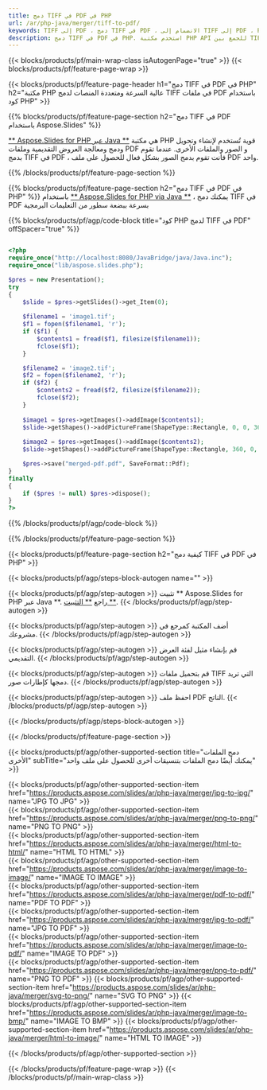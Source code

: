 ```yaml
---
title: دمج TIFF في PDF في PHP
url: /ar/php-java/merger/tiff-to-pdf/
keywords: TIFF إلى PDF ، دمج TIFF في PDF ، الانضمام إلى TIFF إلى PDF ، PDF ، TIFF ، PHP API ، مكتبة PHP
description: دمج TIFF في PDF في PHP. استخدم مكتبة PHP API للجمع بين TIFF و PDF
---
```


{{< blocks/products/pf/main-wrap-class isAutogenPage="true" >}}
{{< blocks/products/pf/feature-page-wrap >}}

{{< blocks/products/pf/feature-page-header h1="دمج TIFF في PDF في PHP" h2="مكتبة PHP عالية السرعة ومتعددة المنصات لدمج TIFF في ملفات PDF باستخدام كود PHP" >}}

{{% blocks/products/pf/feature-page-section h2="دمج TIFF في PDF باستخدام Aspose.Slides" %}}

[** Aspose.Slides for PHP عبر Java **](https://products.aspose.com/slides/ar/php-java/) هي مكتبة PHP قوية تُستخدم لإنشاء وتحويل ودمج ومعالجة العروض التقديمية وملفات PDF و الصور والملفات الأخرى. عندما تقوم بدمج TIFF في PDF ، فأنت تقوم بدمج الصور بشكل فعال للحصول على ملف PDF واحد.

{{% /blocks/products/pf/feature-page-section %}}




{{% blocks/products/pf/feature-page-section  h2="دمج TIFF في PDF في PHP" %}}
باستخدام [** Aspose.Slides for PHP via Java **](https://products.aspose.com/slides/ar/php-java/) ، يمكنك دمج TIFF في PDF بسرعة ببضعة سطور من التعليمات البرمجية

{{% blocks/products/pf/agp/code-block title="كود PHP لدمج TIFF في PDF" offSpacer="true" %}}
```php

<?php
require_once("http://localhost:8080/JavaBridge/java/Java.inc");
require_once("lib/aspose.slides.php");

$pres = new Presentation();
try
{
    $slide = $pres->getSlides()->get_Item(0);
    
    $filename1 = 'image1.tif';
    $f1 = fopen($filename1, 'r');
    if ($f1) {
        $contents1 = fread($f1, filesize($filename1));
        fclose($f1);
    }

    $filename2 = 'image2.tif';
    $f2 = fopen($filename2, 'r');
    if ($f2) {
        $contents2 = fread($f2, filesize($filename2));
        fclose($f2);
    }
    
    $image1 = $pres->getImages()->addImage($contents1);
    $slide->getShapes()->addPictureFrame(ShapeType::Rectangle, 0, 0, 360, 540, $image1);
    
    $image2 = $pres->getImages()->addImage($contents2);
    $slide->getShapes()->addPictureFrame(ShapeType::Rectangle, 360, 0, 360, 540, $image2);

    $pres->save("merged-pdf.pdf", SaveFormat::Pdf);
}
finally
{
    if ($pres != null) $pres->dispose();
}
?>
```
{{% /blocks/products/pf/agp/code-block %}}

{{% /blocks/products/pf/feature-page-section %}}




{{< blocks/products/pf/feature-page-section  h2="كيفية دمج TIFF في PDF في PHP" >}}


{{< blocks/products/pf/agp/steps-block-autogen name="" >}}


{{< blocks/products/pf/agp/step-autogen >}}
تثبيت ** Aspose.Slides for PHP عبر Java **. راجع [** التثبيت **](https://docs.aspose.com/slides/php-java/installation/).
{{< /blocks/products/pf/agp/step-autogen >}}

{{< blocks/products/pf/agp/step-autogen >}}
أضف المكتبة كمرجع في مشروعك.
{{< /blocks/products/pf/agp/step-autogen >}}

{{< blocks/products/pf/agp/step-autogen >}}
قم بإنشاء مثيل لفئة العرض التقديمي.
{{< /blocks/products/pf/agp/step-autogen >}}

{{< blocks/products/pf/agp/step-autogen >}}
قم بتحميل ملفات TIFF التي تريد دمجها كإطارات صور.
{{< /blocks/products/pf/agp/step-autogen >}}

{{< blocks/products/pf/agp/step-autogen >}}
احفظ ملف PDF الناتج.
{{< /blocks/products/pf/agp/step-autogen >}}


{{< /blocks/products/pf/agp/steps-block-autogen >}}


{{< /blocks/products/pf/feature-page-section >}}




{{< blocks/products/pf/agp/other-supported-section title="دمج الملفات الأخرى" subTitle="يمكنك أيضًا دمج الملفات بتنسيقات أخرى للحصول على ملف واحد" >}}

{{< blocks/products/pf/agp/other-supported-section-item href="https://products.aspose.com/slides/ar/php-java/merger/jpg-to-jpg/" name="JPG TO JPG" >}}  
{{< blocks/products/pf/agp/other-supported-section-item href="https://products.aspose.com/slides/ar/php-java/merger/png-to-png/" name="PNG TO PNG" >}}  
{{< blocks/products/pf/agp/other-supported-section-item href="https://products.aspose.com/slides/ar/php-java/merger/html-to-html/" name="HTML TO HTML" >}}  
{{< blocks/products/pf/agp/other-supported-section-item href="https://products.aspose.com/slides/ar/php-java/merger/image-to-image/" name="IMAGE TO IMAGE" >}}  
{{< blocks/products/pf/agp/other-supported-section-item href="https://products.aspose.com/slides/ar/php-java/merger/pdf-to-pdf/" name="PDF TO PDF" >}}  
{{< blocks/products/pf/agp/other-supported-section-item href="https://products.aspose.com/slides/ar/php-java/merger/jpg-to-pdf/" name="JPG TO PDF" >}}  
{{< blocks/products/pf/agp/other-supported-section-item href="https://products.aspose.com/slides/ar/php-java/merger/image-to-pdf/" name="IMAGE TO PDF" >}}  
{{< blocks/products/pf/agp/other-supported-section-item href="https://products.aspose.com/slides/ar/php-java/merger/png-to-pdf/" name="PNG TO PDF" >}}
{{< blocks/products/pf/agp/other-supported-section-item href="https://products.aspose.com/slides/ar/php-java/merger/svg-to-png/" name="SVG TO PNG" >}} 
{{< blocks/products/pf/agp/other-supported-section-item href="https://products.aspose.com/slides/ar/php-java/merger/image-to-bmp/" name="IMAGE TO BMP" >}} 
{{< blocks/products/pf/agp/other-supported-section-item href="https://products.aspose.com/slides/ar/php-java/merger/html-to-image/" name="HTML TO IMAGE" >}}  
  


{{< /blocks/products/pf/agp/other-supported-section >}}

{{< /blocks/products/pf/feature-page-wrap >}}
{{< /blocks/products/pf/main-wrap-class >}}